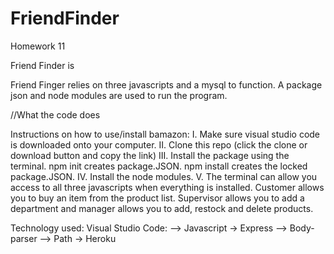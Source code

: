 # FriendFinder
Homework 11

Friend Finder is

Friend Finger relies on three javascripts and a mysql to function. A package json and node modules are used to run the program.

//What the code does 

Instructions on how to use/install bamazon: 
I. Make sure visual studio code is downloaded onto your computer. 
II. Clone this repo (click the clone or download button and copy the link) 
III. Install the package using the terminal. npm init creates package.JSON. npm install creates the locked package.JSON. 
IV. Install the node modules. 
V. The terminal can allow you access to all three javascripts when everything is installed. Customer allows you to buy an item from the product list. Supervisor allows you to add a department and manager allows you to add, restock and delete products.

Technology used: Visual Studio Code: 
--> Javascript 
-> Express
--> Body-parser
--> Path
-> Heroku